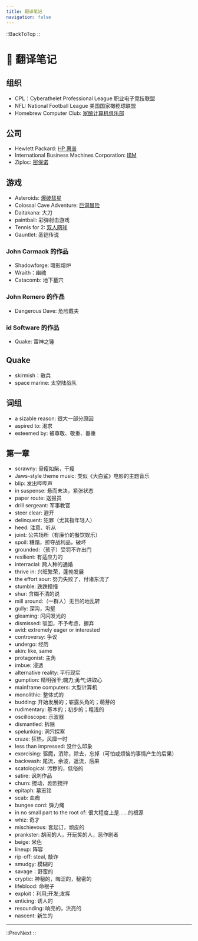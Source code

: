 ```yaml
---
title: 翻译笔记
navigation: false
---
```


::BackToTop
::

# 📒 翻译笔记

## 组织

- CPL：Cyberathelet Professional League 职业电子竞技联盟
- NFL: National Football League 美国国家橄榄球联盟
- Homebrew Computer Club: [家酿计算机俱乐部](https://en.wikipedia.org/wiki/Homebrew_Computer_Club)

## 公司

- Hewlett Packard: [HP 惠普](https://baike.baidu.com/item/%E6%83%A0%E6%99%AE/275141?fr=ge_ala)
- International Business Machines Corporation: [IBM](https://zh.wikipedia.org/wiki/IBM)
- Ziploc: [密保诺](https://baike.baidu.com/item/%E5%AF%86%E4%BF%9D%E8%AF%BA/16005871)

## 游戏

- Asteroids: [爆破彗星](https://en.wikipedia.org/wiki/Asteroids_(video_game))
- Colossal Cave Adventure: [巨洞冒险](https://zh.wikipedia.org/zh-hans/%E5%B7%A8%E6%B4%9E%E5%86%92%E9%9A%AA)
- Daitakana: 大刀
- paintball: 彩弹射击游戏
- Tennis for 2: [双人网球](https://zh.wikipedia.org/wiki/%E9%9B%99%E4%BA%BA%E7%B6%B2%E7%90%83)
- Gauntlet: 圣铠传说

### John Carmack 的作品

- Shadowforge: 暗影熔炉
- Wraith：幽魂
- Catacomb: 地下墓穴

### John Romero 的作品

- Dangerous Dave: 危险戴夫

### id Software 的作品

- Quake: 雷神之锤

## Quake

- skirmish：散兵
- space marine: 太空陆战队

## 词组

- a sizable reason: 很大一部分原因
- aspired to: 渴求
- esteemed by: 被尊敬、敬重、器重

## 第一章

- scrawny: 骨瘦如柴，干瘦
- Jaws-style theme music: 类似《大白鲨》电影的主题音乐
- blip: 发出哔哔声
- in suspense: 悬而未决，紧张状态
- paper route: 送报员
- drill sergeant: 军事教官
- steer clear: 避开
- delinquent: 犯罪（尤其指年轻人）
- heed: 注意、听从
- joint: 公共场所（有廉价的餐饮娱乐）
- spoil: 糟蹋，掠夺战利品，破坏
- grounded:（孩子）受罚不许出门
- resilient: 有适应力的
- interracial: 跨人种的通婚
- thrive in: 兴旺繁荣，蓬勃发展
- the effort sour: 努力失败了，付诸东流了
- stumble: 跌跌撞撞
- shur: 含糊不清的说
- mill around:（一群人）无目的地乱转
- gully: 深沟，沟壑
- gleaming: 闪闪发光的
- dismissed: 驳回，不予考虑，摒弃
- avid: extremely eager or interested
- controversy: 争议
- undergo: 经历
- akin: like, same
- protagonist: 主角
- imbue: 浸透
- alternative reality: 平行现实
- gumption: 精明强干;魄力;勇气;进取心
- mainframe computers: 大型计算机
- monolithic: 整体式的
- budding: 开始发展的；崭露头角的；萌芽的
- rudimentary: 基本的；初步的；粗浅的
- oscilloscope: 示波器
- dismantled: 拆除
- spelunking: 洞穴探察
- craze: 狂热，风靡一时
- less than impressed: 没什么印象
- exorcising: 驱魔，消除，除去，忘掉（可怕或烦恼的事情产生的后果）
- backwash: 尾流，余波，返流，后果
- scatological: 污秽的，低俗的
- satire: 讽刺作品
- churn: 搅动，剧烈搅拌
- epitaph: 墓志铭
- scab: 血痂
- bungee cord: 弹力绳
- in no small part to the root of: 很大程度上是……的根源
- whiz: 奇才
- mischievous: 套起订，顽皮的
- prankster: 胡闹的人，开玩笑的人，恶作剧者
- beige: 米色
- lineup: 阵容
- rip-off: steal, 敲诈
- smudgy: 模糊的
- savage：野蛮的
- cryptic: 神秘的，晦涩的，秘密的
- lifeblood: 命根子
- exploit：利用;开发;发挥
- enticing: 诱人的
- resounding: 响亮的，洪亮的
- nascent: 新生的

---

::PrevNext
::
